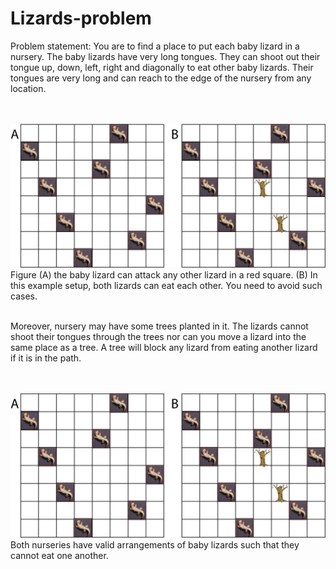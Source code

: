 # Lizards-problem

Problem statement: You are to find a place to put each baby lizard in a nursery. The baby lizards have very long tongues. They can shoot out their tongue up, down, left, right and diagonally to eat other baby lizards. Their tongues are very long and can reach to the edge of the nursery from any location.
 
<br/> <br/>
![alt text](https://raw.githubusercontent.com/manthan1412/Lizards-problem/master/lizards2.jpg)
Figure (A) the baby lizard can attack any other lizard in a red square. (B) In this example setup, both lizards can eat each other. You need to avoid such cases.

<br />
Moreover, nursery may have some trees planted in it. The lizards cannot shoot their tongues through the trees nor can you move a lizard into the same place as a tree. A tree will block any lizard from eating another lizard if it is in the path.

<br/><br/>
![alt text](https://raw.githubusercontent.com/manthan1412/Lizards-problem/master/lizards2.jpg)
Both nurseries have valid arrangements of baby lizards such that they cannot eat one
another.

